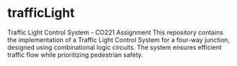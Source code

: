 # trafficLight
Traffic Light Control System - CO221 Assignment This repository contains the implementation of a Traffic Light Control System for a four-way junction, designed using combinational logic circuits. The system ensures efficient traffic flow while prioritizing pedestrian safety.
